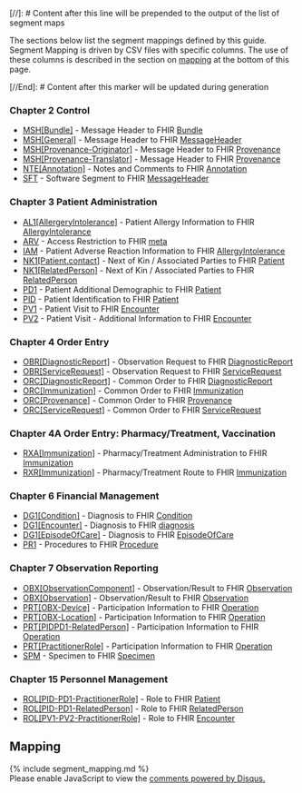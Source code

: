 [//]: # Content after this line will be prepended to the output of the list of segment maps

The sections below list the segment mappings defined by this guide.
Segment Mapping is driven by CSV files with specific columns. The use of these columns
is described in the section on [mapping](#mapping) at the bottom of this page.

[//End]: # Content after this marker will be updated during generation

### Chapter  2  Control

* [MSH[Bundle]](ConceptMap-segment-mshbundle-to-bundle.html) - Message Header to FHIR [Bundle](http://hl7.org/fhir/R4/Bundle.html)
* [MSH[General]](ConceptMap-segment-mshgeneral-to-messageheader.html) - Message Header to FHIR [MessageHeader](http://hl7.org/fhir/R4/MessageHeader.html)
* [MSH[Provenance-Originator]](ConceptMap-segment-mshprovenance-originator-to-provenance.html) - Message Header to FHIR [Provenance](http://hl7.org/fhir/R4/Provenance.html)
* [MSH[Provenance-Translator]](ConceptMap-segment-mshprovenance-translator-to-provenance.html) - Message Header to FHIR [Provenance](http://hl7.org/fhir/R4/Provenance.html)
* [NTE[Annotation]](ConceptMap-segment-nteannotation-to-annotation.html) - Notes and Comments to FHIR [Annotation](http://hl7.org/fhir/R4/datatypes.html#Annotation)
* [SFT](ConceptMap-segment-sft-to-messageheader.html) - Software Segment to FHIR [MessageHeader](http://hl7.org/fhir/R4/MessageHeader.html)

### Chapter  3  Patient Administration

* [AL1[AllergeryIntolerance]](ConceptMap-segment-al1allergeryintolerance-to-allergyintolerance.html) - Patient Allergy Information to FHIR [AllergyIntolerance](http://hl7.org/fhir/R4/AllergyIntolerance.html)
* [ARV](ConceptMap-segment-arv-to-meta.html) - Access Restriction to FHIR [meta](http://hl7.org/fhir/R4/datatypes.html#meta)
* [IAM](ConceptMap-segment-iam-to-allergyintolerance.html) - Patient Adverse Reaction Information to FHIR [AllergyIntolerance](http://hl7.org/fhir/R4/AllergyIntolerance.html)
* [NK1[Patient.contact]](ConceptMap-segment-nk1patient.contact-to-patient.html) - Next of Kin / Associated Parties to FHIR [Patient](http://hl7.org/fhir/R4/Patient.html)
* [NK1[RelatedPerson]](ConceptMap-segment-nk1relatedperson-to-relatedperson.html) - Next of Kin / Associated Parties to FHIR [RelatedPerson](http://hl7.org/fhir/R4/RelatedPerson.html)
* [PD1](ConceptMap-segment-pd1-to-patient.html) - Patient Additional Demographic to FHIR [Patient](http://hl7.org/fhir/R4/Patient.html)
* [PID](ConceptMap-segment-pid-to-patient.html) - Patient Identification to FHIR [Patient](http://hl7.org/fhir/R4/Patient.html)
* [PV1](ConceptMap-segment-pv1-to-encounter.html) - Patient Visit to FHIR [Encounter](http://hl7.org/fhir/R4/Encounter.html)
* [PV2](ConceptMap-segment-pv2-to-encounter.html) - Patient Visit - Additional Information to FHIR [Encounter](http://hl7.org/fhir/R4/Encounter.html)

### Chapter  4  Order Entry

* [OBR[DiagnosticReport]](ConceptMap-segment-obrdiagnosticreport-to-diagnosticreport.html) - Observation Request to FHIR [DiagnosticReport](http://hl7.org/fhir/R4/DiagnosticReport.html)
* [OBR[ServiceRequest]](ConceptMap-segment-obrservicerequest-to-servicerequest.html) - Observation Request to FHIR [ServiceRequest](http://hl7.org/fhir/R4/ServiceRequest.html)
* [ORC[DiagnosticReport]](ConceptMap-segment-orcdiagnosticreport-to-diagnosticreport.html) - Common Order to FHIR [DiagnosticReport](http://hl7.org/fhir/R4/DiagnosticReport.html)
* [ORC[Immunization]](ConceptMap-segment-orcimmunization-to-immunization.html) - Common Order to FHIR [Immunization](http://hl7.org/fhir/R4/Immunization.html)
* [ORC[Provenance]](ConceptMap-segment-orcprovenance-to-provenance.html) - Common Order to FHIR [Provenance](http://hl7.org/fhir/R4/Provenance.html)
* [ORC[ServiceRequest]](ConceptMap-segment-orcservicerequest-to-servicerequest.html) - Common Order to FHIR [ServiceRequest](http://hl7.org/fhir/R4/ServiceRequest.html)

### Chapter  4A  Order Entry:  Pharmacy/Treatment, Vaccination

* [RXA[Immunization]](ConceptMap-segment-rxaimmunization-to-immunization.html) - Pharmacy/Treatment Administration to FHIR [Immunization](http://hl7.org/fhir/R4/Immunization.html)
* [RXR[Immunization]](ConceptMap-segment-rxrimmunization-to-immunization.html) - Pharmacy/Treatment Route to FHIR [Immunization](http://hl7.org/fhir/R4/Immunization.html)

### Chapter  6  Financial Management

* [DG1[Condition]](ConceptMap-segment-dg1condition-to-condition.html) - Diagnosis to FHIR [Condition](http://hl7.org/fhir/R4/Condition.html)
* [DG1[Encounter]](ConceptMap-segment-dg1encounter-to-diagnosis.html) - Diagnosis to FHIR [diagnosis](http://hl7.org/fhir/R4/codesystem-diagnosis.html)
* [DG1[EpisodeOfCare]](ConceptMap-segment-dg1episodeofcare-to-episodeofcare.html) - Diagnosis to FHIR [EpisodeOfCare](http://hl7.org/fhir/R4/EpisodeOfCare.html)
* [PR1](ConceptMap-segment-pr1-to-procedure.html) - Procedures to FHIR [Procedure](http://hl7.org/fhir/R4/Procedure.html)

### Chapter  7  Observation Reporting

* [OBX[ObservationComponent]](ConceptMap-segment-obxobservationcomponent-to-observation.html) - Observation/Result to FHIR [Observation](http://hl7.org/fhir/R4/Observation.html)
* [OBX[Observation]](ConceptMap-segment-obxobservation-to-observation.html) - Observation/Result to FHIR [Observation](http://hl7.org/fhir/R4/Observation.html)
* [PRT[OBX-Device]](ConceptMap-segment-prtobx-device-to-operation.html) - Participation Information to FHIR [Operation](http://hl7.org/fhir/R4/codesystem-operation.html)
* [PRT[OBX-Location]](ConceptMap-segment-prtobx-location-to-operation.html) - Participation Information to FHIR [Operation](http://hl7.org/fhir/R4/codesystem-operation.html)
* [PRT[PIDPD1-RelatedPerson]](ConceptMap-segment-prtpidpd1-relatedperson-to-operation.html) - Participation Information to FHIR [Operation](http://hl7.org/fhir/R4/codesystem-operation.html)
* [PRT[PractitionerRole]](ConceptMap-segment-prtpractitionerrole-to-operation.html) - Participation Information to FHIR [Operation](http://hl7.org/fhir/R4/codesystem-operation.html)
* [SPM](ConceptMap-segment-spm-to-specimen.html) - Specimen to FHIR [Specimen](http://hl7.org/fhir/R4/Specimen.html)

### Chapter 15  Personnel Management

* [ROL[PID-PD1-PractitionerRole]](ConceptMap-segment-rolpid-pd1-practitionerrole-to-patient.html) - Role to FHIR [Patient](http://hl7.org/fhir/R4/Patient.html)
* [ROL[PID-PD1-RelatedPerson]](ConceptMap-segment-rolpid-pd1-relatedperson-to-relatedperson.html) - Role to FHIR [RelatedPerson](http://hl7.org/fhir/R4/RelatedPerson.html)
* [ROL[PV1-PV2-PractitionerRole]](ConceptMap-segment-rolpv1-pv2-practitionerrole-to-encounter.html) - Role to FHIR [Encounter](http://hl7.org/fhir/R4/Encounter.html)
<h2 style='--heading-prefix: ""' id='mapping'>Mapping</h2>
{% include segment_mapping.md %}

<div id="disqus_thread"></div>
<script>
var disqus_config = function () {
this.page.url = "http://build.fhir.org/hl7/v2-to-fhir/branches/master/segment_maps.html"; // Replace PAGE_URL with your page's canonical URL variable
this.page.identifier = this.page.url.substring(this.page.url.lastIndexOf("/")+1, this.page.url.lastIndexOf(".")); // Replace PAGE_IDENTIFIER with your page's unique identifier variable
};
(function() { // DON'T EDIT BELOW THIS LINE
var d = document, s = d.createElement('script');
s.src = 'https://v2-to-fhir.disqus.com/embed.js';
s.setAttribute('data-timestamp', +new Date());
(d.head || d.body).appendChild(s);
})();
</script>
<noscript>
    Please enable JavaScript to view the <a href="https://disqus.com/?ref_noscript">comments powered by Disqus.</a>
</noscript>

